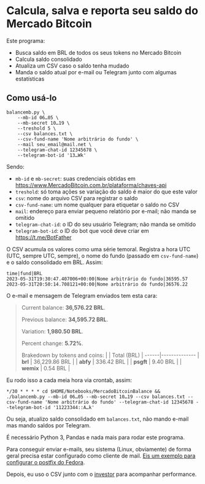 # Calcula, salva e reporta seu saldo do Mercado Bitcoin

Este programa:

- Busca saldo em BRL de todos os seus tokens no Mercado Bitcoin
- Calcula saldo consolidado
- Atualiza um CSV caso o saldo tenha mudado
- Manda o saldo atual por e-mail ou Telegram junto com algumas estatísticas

## Como usá-lo

```shell
balancemb.py \
    --mb-id 06…05 \
    --mb-secret 10…19 \
    --treshold 5 \
    --csv balances.txt \
    --csv-fund-name 'Nome arbitrário do fundo' \
    --mail seu_email@mail.net \
    --telegram-chat-id 12345678 \
    --telegram-bot-id '13…Wk'
```

Sendo:

- `mb-id` e `mb-secret`: suas credenciais obtidas em https://www.MercadoBitcoin.com.br/plataforma/chaves-api
- `treshold`: só toma ações se variação do saldo é maior do que este valor
- `csv`: nome do arquivo CSV para registrar o saldo
- `csv-fund-name`: um nome qualquer para etiquetar o saldo no CSV
- `mail`: endereço para enviar pequeno relatório por e-mail; não manda se omitido
- `telegram-chat-id`: o ID do seu usuário Telegram; não manda se omitido
- `telegram-bot-id`: o ID do bot que você deve criar em https://t.me/BotFather

O CSV acumula os valores como uma série temoral. Registra a hora UTC (UTC, sempre UTC, sempre), o nome do fundo (passado em `csv-fund-name`) e o saldo consolidado em BRL. Assim:

```csv
time|fund|BRL
2023-05-31T19:30:47.407006+00:00|Nome arbitrário do fundo|36595.57
2023-05-31T20:50:14.708121+00:00|Nome arbitrário do fundo|36576.22
```

O e-mail e mensagem de Telegram enviados tem esta cara:

> Current balance: **36,576.22 BRL**.
>
> Previous balance: **34,595.72 BRL**.
>
> Variation: **1,980.50 BRL**.
>
> Percent change: **5.72%**.
>
> Brakedown by tokens and coins:
> | 	| Total (BRL) |
> ------|--------------
> | **brl**	 | 36,229.86 BRL |
> | **abfy** | 336.42 BRL |
> | **psgft** | 9.40 BRL |
> | **wemix** | 0.54 BRL |

Eu rodo isso a cada meia hora via crontab, assim:

```crontab
*/30 * * * * cd $HOME/Notebooks/MercadoBitcoinBalance && ./balancemb.py --mb-id 06…05 --mb-secret 10…19 --csv balances.txt --csv-fund-name 'Nome arbitrário do fundo' --telegram-chat-id 12345678 --telegram-bot-id '11223344::A…k'
```

Ou seja, atualizo saldo consolidado em `balances.txt`, não mando e-mail mas mando saldos por Telegram.

É necessário Python 3, Pandas e nada mais para rodar este programa.

Para conseguir enviar e-mails, seu sistema (Linux, obviamente) de forma geral precisa estar configurado como cliente de mail. [Eis um exemplo para configurar o postfix do Fedora](https://fedoramagazine.org/use-postfix-to-get-email-from-your-fedora-system/).

Depois, eu uso o CSV junto com o [investor](https://github.com/avibrazil/investor) para acompanhar performance.